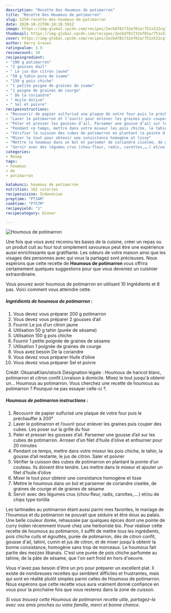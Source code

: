 ```yaml
---
description: "Recette Des Houmous de potimarron"
title: "Recette Des Houmous de potimarron"
slug: 5259-recette-des-houmous-de-potimarron
date: 2020-10-21T06:10:20.591Z
image: https://img-global.cpcdn.com/recipes/2ecbd781732ef01e/751x532cq70/houmous-de-potimarron-photo-principale-de-la-recette.jpg
thumbnail: https://img-global.cpcdn.com/recipes/2ecbd781732ef01e/751x532cq70/houmous-de-potimarron-photo-principale-de-la-recette.jpg
cover: https://img-global.cpcdn.com/recipes/2ecbd781732ef01e/751x532cq70/houmous-de-potimarron-photo-principale-de-la-recette.jpg
author: Harry Graves
ratingvalue: 3.9
reviewcount: 10
recipeingredient:
- "200 g potimarron"
- "2 gousses dail"
- " Le jus dun citron jaune"
- "50 g tahin pure de ssame"
- "150 g pois chiche"
- "1 petite poigne de graines de ssame"
- "1 poigne de graines de courge"
- " De la coriandre"
- " Huile dolive"
- " Sel et poivre"
recipeinstructions:
- "Recouvrir de papier sulfurisé une plaque de votre four puis le préchauffer à 200°"
- "Laver le potimarron et l’ouvrir pour enlever les graines puis couper des cubes. Les poser sur la grille du four"
- "Peler et presser les gousses d’ail. Parsemer une gousse d’ail sur les cubes de potimarron. Arroser d’un filet d’huile d’olive et enfourner pour 20 minutes"
- "Pendant ce temps, mettre dans votre mixeur les pois chiche, le tahin, la gousse d’ail restante, le jus de citron. Saler et poivrer"
- "Vérifier la cuisson des cubes de potimarron en plantant la pointe d’un couteau. Ils doivent être tendre. Les mettre dans le mixeur et ajouter un filet d’huile d’olive"
- "Mixer le tout pour obtenir une consistance homogène et lisse"
- "Mettre le houmous dans un bol et parsemer de coriandre ciselée, de graines de courge et de graines de sésame"
- "Servir avec des légumes crus (chou-fleur, radis, carottes,….) et/ou de chips type tortilla"
categories:
- Resep
tags:
- houmous
- de
- potimarron

katakunci: houmous de potimarron 
nutrition: 162 calories
recipecuisine: Indonesian
preptime: "PT34M"
cooktime: "PT57M"
recipeyield: "1"
recipecategory: Dinner

---
```



![Houmous de potimarron](https://img-global.cpcdn.com/recipes/2ecbd781732ef01e/751x532cq70/houmous-de-potimarron-photo-principale-de-la-recette.jpg)

Une fois que vous avez reconnu les bases de la cuisine, créer un repas ou un produit cuit au four tout simplement savoureux peut être une expérience aussi enrichissante que gratifiante. Les odeurs de votre maison ainsi que les visages des personnes avec qui vous la partagez sont précieuses. Nous espérons que cette recette de <strong> Houmous de potimarron </strong> vous offrira certainement quelques suggestions pour que vous deveniez un cuisinier extraordinaire.

<!--inarticleads1-->

Vous pouvez avoir houmous de potimarron en utilisant 10 Ingrédients et 8 pas. Voici comment vous atteindre cette.

##### Ingrédients de houmous de potimarron :

1. Vous devez vous préparer 200 g potimarron
1. Vous devez vous préparer 2 gousses d’ail
1. Fournir  Le jus d’un citron jaune
1. Utilisation 50 g tahin (purée de sésame)
1. Utilisation 150 g pois chiche
1. Fournir 1 petite poignée de graines de sésame
1. Utilisation 1 poignée de graines de courge
1. Vous avez besoin  De la coriandre
1. Vous devez vous préparer  Huile d’olive
1. Vous devez vous préparer  Sel et poivre


Crédit :OksanaKiian/istock Désignation légale : Houmous de haricot blanc, potimarron et citron confit Livraison à domicile. Mixez le tout jusqu&#39;à obtenir un… Houmous au potimarron. Vous cherchez une recette de houmous au potimarron ? Pourquoi ne pas essayer celle-ci ?. 

<!--inarticleads2-->

##### Houmous de potimarron instructions :

1. Recouvrir de papier sulfurisé une plaque de votre four puis le préchauffer à 200°
1. Laver le potimarron et l’ouvrir pour enlever les graines puis couper des cubes. Les poser sur la grille du four
1. Peler et presser les gousses d’ail. Parsemer une gousse d’ail sur les cubes de potimarron. Arroser d’un filet d’huile d’olive et enfourner pour 20 minutes
1. Pendant ce temps, mettre dans votre mixeur les pois chiche, le tahin, la gousse d’ail restante, le jus de citron. Saler et poivrer
1. Vérifier la cuisson des cubes de potimarron en plantant la pointe d’un couteau. Ils doivent être tendre. Les mettre dans le mixeur et ajouter un filet d’huile d’olive
1. Mixer le tout pour obtenir une consistance homogène et lisse
1. Mettre le houmous dans un bol et parsemer de coriandre ciselée, de graines de courge et de graines de sésame
1. Servir avec des légumes crus (chou-fleur, radis, carottes,….) et/ou de chips type tortilla


Les tartinades au potimarron étant aussi parmi mes favorites, le mariage de l&#39;houmous et du potimarron ne pouvait que séduire et être doux au palais. Une belle couleur dorée, rehaussée par quelques épices dont une pointe de curry indien récemment trouvé chez une herboriste bio. Pour réaliser cette recette de houmous au potimarron, il suffit de mettre tous les ingrédients, pois chiche cuits et égouttés, purée de potimarron, dés de citron confit, gousse d&#39;ail, tahini, cumin et jus de citron, et de mixer jusqu&#39;à obtenir la bonne consistance, homogène sans trop de morceaux. Le houmous fait partie des mezzes libanais. C&#39;est une purée de pois chiche parfumée au tahine, de la pâte de sésame, que l&#39;on sert froid en hors d&#39;oeuvre. 

<!--inarticleads1-->

<p>
Vous n'avez pas besoin d'être un pro pour préparer un excellent plat. Il existe de nombreuses recettes qui semblent difficiles et frustrantes, mais qui sont en réalité plutôt simples parmi celles de Houmous de potimarron. Nous espérons que cette recette vous aura vraiment donné confiance en vous pour la prochaine fois que vous resterez dans la zone de cuisson.
</p>

<p>
<i>Si vous trouvez cette Houmous de potimarron recette utile, partagez-la avec vos amis proches ou votre famille, merci et bonne chance.</i>
</p>
